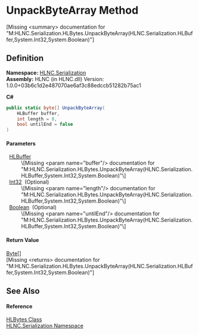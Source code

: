# UnpackByteArray Method


\[Missing &lt;summary&gt; documentation for "M:HLNC.Serialization.HLBytes.UnpackByteArray(HLNC.Serialization.HLBuffer,System.Int32,System.Boolean)"\]



## Definition
**Namespace:** <a href="N_HLNC_Serialization">HLNC.Serialization</a>  
**Assembly:** HLNC (in HLNC.dll) Version: 1.0.0+03b6c1d2e487070ae6af3c88edccb51282b75ac1

**C#**
``` C#
public static byte[] UnpackByteArray(
	HLBuffer buffer,
	int length = 0,
	bool untilEnd = false
)
```



#### Parameters
<dl><dt>  <a href="T_HLNC_Serialization_HLBuffer">HLBuffer</a></dt><dd>\[Missing &lt;param name="buffer"/&gt; documentation for "M:HLNC.Serialization.HLBytes.UnpackByteArray(HLNC.Serialization.HLBuffer,System.Int32,System.Boolean)"\]</dd><dt>  <a href="https://learn.microsoft.com/dotnet/api/system.int32" target="_blank" rel="noopener noreferrer">Int32</a>  (Optional)</dt><dd>\[Missing &lt;param name="length"/&gt; documentation for "M:HLNC.Serialization.HLBytes.UnpackByteArray(HLNC.Serialization.HLBuffer,System.Int32,System.Boolean)"\]</dd><dt>  <a href="https://learn.microsoft.com/dotnet/api/system.boolean" target="_blank" rel="noopener noreferrer">Boolean</a>  (Optional)</dt><dd>\[Missing &lt;param name="untilEnd"/&gt; documentation for "M:HLNC.Serialization.HLBytes.UnpackByteArray(HLNC.Serialization.HLBuffer,System.Int32,System.Boolean)"\]</dd></dl>

#### Return Value
<a href="https://learn.microsoft.com/dotnet/api/system.byte" target="_blank" rel="noopener noreferrer">Byte</a>[]  
\[Missing &lt;returns&gt; documentation for "M:HLNC.Serialization.HLBytes.UnpackByteArray(HLNC.Serialization.HLBuffer,System.Int32,System.Boolean)"\]

## See Also


#### Reference
<a href="T_HLNC_Serialization_HLBytes">HLBytes Class</a>  
<a href="N_HLNC_Serialization">HLNC.Serialization Namespace</a>  
